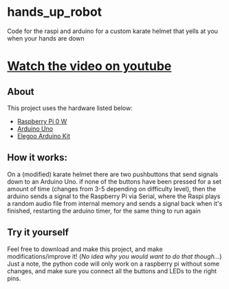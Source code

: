 # hands_up_robot
Code for the raspi and arduino for a custom karate helmet that yells at you when your hands are down

# [Watch the video on youtube](https://youtube.com)

## About
This project uses the hardware listed below:

* [Raspberry Pi 0 W](https://raspberrypi.org/products)
* [Arduino Uno](https://store.arduino.cc)
* [Elegoo Arduino Kit](https://www.amazon.com/ELEGOO-Project-Tutorial-Controller-Projects/dp/B01D8KOZF4/ref=sr_1_1_sspa?dchild=1&gclid=CjwKCAjwieuGBhAsEiwA1Ly_nRVXU7gvjTrQ3-CqXilhhYByVTwrCBprHiMRavElYcfAI-rEBF8OsBoCsyQQAvD_BwE&hvadid=182609996783&hvdev=c&hvlocphy=9004859&hvnetw=g&hvqmt=e&hvrand=12822772681615992111&hvtargid=kwd-198539702654&hydadcr=18008_9812099&keywords=elegoo+arduino+kit&qid=1624977713&sr=8-1-spons&psc=1&spLa=ZW5jcnlwdGVkUXVhbGlmaWVyPUExNjZDM0dQU0ZaRVMzJmVuY3J5cHRlZElkPUEwNDg4NDc0MktaOVk4RDJVRjE0RCZlbmNyeXB0ZWRBZElkPUEwOTE1MDY2MzhLWVhQOVdMOVNVQiZ3aWRnZXROYW1lPXNwX2F0ZiZhY3Rpb249Y2xpY2tSZWRpcmVjdCZkb05vdExvZ0NsaWNrPXRydWU=)


## How it works: 

On a (modified) karate helmet there are two pushbuttons that send signals down to an Arduino Uno.
if none of the buttons have been pressed for a set amount of time (changes from 3-5 depending on difficulty level), then the arduino sends
a signal to the Raspberry Pi via Serial, where the Raspi plays a random audio file from internal memory and sends a signal back when it's finished,
restarting the arduino timer, for the same thing to run again


## Try it yourself
Feel free to download and make this project, and make modifications/improve it! (*No idea why you would want to do that though...*)
Just a note, the python code will only work on a raspberry pi without some changes, 
and make sure you connect all the buttons and LEDs to the right pins.

